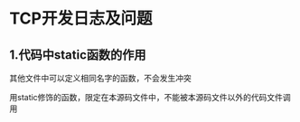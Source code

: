# TCP开发日志及问题

## 1.代码中static函数的作用

其他文件中可以定义相同名字的函数，不会发生冲突

用static修饰的函数，限定在本源码文件中，不能被本源码文件以外的代码文件调用

